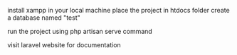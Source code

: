 install xampp in your local machine
place the project in htdocs folder
create a database named "test"

run the project using php artisan serve command

visit laravel website for documentation
